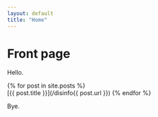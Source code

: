 ```yaml
---
layout: default
title: "Home"
---
```


# Front page

Hello.

{% for post in site.posts %}   
  [{{ post.title }}](/disinfo{{ post.url }})
{% endfor %}

Bye.
